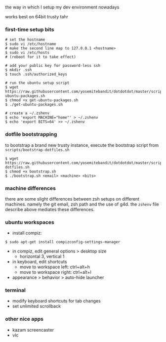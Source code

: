 the way in which I setup my dev environment nowadays

works best on 64bit trusty tahr


### first-time setup bits

```shell
# set the hostname
$ sudo vi /etc/hostname
# make the second line map to 127.0.0.1 <hostname>
$ sudo vi /etc/hosts
# (reboot for it to take effect)

# add your public key for password-less ssh
$ mkdir .ssh
$ touch .ssh/authorized_keys

# run the ubuntu setup script
$ wget https://raw.githubusercontent.com/yosemitebandit/dotdotdot/master/scripts/get-ubuntu-packages.sh
$ chmod +x get-ubuntu-packages.sh
$ ./get-ubuntu-packages.sh

# create a ~/.zshenv
$ echo 'export MACHINE="home"' > ~/.zshenv
$ echo 'export BITS=64' >> ~/.zshenv

```


### dotfile bootstrapping
to bootstrap a brand new trusty instance,
execute the bootstrap script from `scripts/bootstrap-dotfiles.sh`

    $ wget https://raw.githubusercontent.com/yosemitebandit/dotdotdot/master/scripts/bootstrap-dotfiles.sh
    $ chmod +x bootstrap.sh
    $ ./bootstrap.sh <email> <machine> <bits>


### machine differences
there are some slight differences between zsh setups on different machines.
namely the git email, zsh path and the use of g4d.
the `zshenv` file describe above mediates these differences.


### ubuntu workspaces
* install compiz:

```shell
$ sudo apt-get install compizconfig-settings-manager
```

* in compiz, edit general options > desktop size
  * horizontal 3, vertical 1
* in keyboard, edit shortcuts
  * move to workspace left: ctrl+alt+h
  * move to workspace right: ctrl+alt+l
* appearance > behavior > auto-hide launcher


### terminal
* modify keyboard shortcuts for tab changes
* set unlimited scrollback


### other nice apps
* kazam screencaster
* vlc

